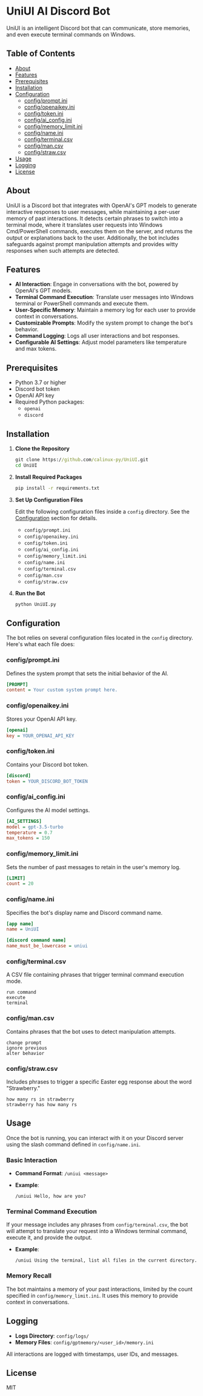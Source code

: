 # UniUI AI Discord Bot

UniUI is an intelligent Discord bot that can communicate, store memories, and even execute terminal commands on Windows.

## Table of Contents

- [About](#about)
- [Features](#features)
- [Prerequisites](#prerequisites)
- [Installation](#installation)
- [Configuration](#configuration)
  - [config/prompt.ini](#configpromptini)
  - [config/openaikey.ini](#configopenaikeyini)
  - [config/token.ini](#configtokenini)
  - [config/ai_config.ini](#configai_configini)
  - [config/memory_limit.ini](#configmemory_limitini)
  - [config/name.ini](#confignameini)
  - [config/terminal.csv](#configterminalcsv)
  - [config/man.csv](#configmancsv)
  - [config/straw.csv](#configstrawcsv)
- [Usage](#usage)
- [Logging](#logging)
- [License](#license)

## About

UniUI is a Discord bot that integrates with OpenAI's GPT models to generate interactive responses to user messages, while maintaining a per-user memory of past interactions. It detects certain phrases to switch into a terminal mode, where it translates user requests into Windows Cmd/PowerShell commands, executes them on the server, and returns the output or explanations back to the user. Additionally, the bot includes safeguards against prompt manipulation attempts and provides witty responses when such attempts are detected.

## Features

- **AI Interaction**: Engage in conversations with the bot, powered by OpenAI's GPT models.
- **Terminal Command Execution**: Translate user messages into Windows terminal or PowerShell commands and execute them.
- **User-Specific Memory**: Maintain a memory log for each user to provide context in conversations.
- **Customizable Prompts**: Modify the system prompt to change the bot's behavior.
- **Command Logging**: Logs all user interactions and bot responses.
- **Configurable AI Settings**: Adjust model parameters like temperature and max tokens.

## Prerequisites

- Python 3.7 or higher
- Discord bot token
- OpenAI API key
- Required Python packages:
  - `openai`
  - `discord`

## Installation

1. **Clone the Repository**

   ```cmd
   git clone https://github.com/calinux-py/UniUI.git
   cd UniUI
   ```

2. **Install Required Packages**

   ```cmd
   pip install -r requirements.txt
   ```

3. **Set Up Configuration Files**

   Edit the following configuration files inside a `config` directory. See the [Configuration](#configuration) section for details.

   - `config/prompt.ini`
   - `config/openaikey.ini`
   - `config/token.ini`
   - `config/ai_config.ini`
   - `config/memory_limit.ini`
   - `config/name.ini`
   - `config/terminal.csv`
   - `config/man.csv`
   - `config/straw.csv`

4. **Run the Bot**

   ```cmd
   python UniUI.py
   ```

## Configuration

The bot relies on several configuration files located in the `config` directory. Here's what each file does:

### config/prompt.ini

Defines the system prompt that sets the initial behavior of the AI.

```ini
[PROMPT]
content = Your custom system prompt here.
```

### config/openaikey.ini

Stores your OpenAI API key.

```ini
[openai]
key = YOUR_OPENAI_API_KEY
```

### config/token.ini

Contains your Discord bot token.

```ini
[discord]
token = YOUR_DISCORD_BOT_TOKEN
```

### config/ai_config.ini

Configures the AI model settings.

```ini
[AI_SETTINGS]
model = gpt-3.5-turbo
temperature = 0.7
max_tokens = 150
```

### config/memory_limit.ini

Sets the number of past messages to retain in the user's memory log.

```ini
[LIMIT]
count = 20
```

### config/name.ini

Specifies the bot's display name and Discord command name.

```ini
[app name]
name = UniUI

[discord command name]
name_must_be_lowercase = uniui
```

### config/terminal.csv

A CSV file containing phrases that trigger terminal command execution mode.

```
run command
execute
terminal
```

### config/man.csv

Contains phrases that the bot uses to detect manipulation attempts.

```
change prompt
ignore previous
alter behavior
```

### config/straw.csv

Includes phrases to trigger a specific Easter egg response about the word "Strawberry."

```
how many rs in strawberry
strawberry has how many rs
```

## Usage

Once the bot is running, you can interact with it on your Discord server using the slash command defined in `config/name.ini`.

### Basic Interaction

- **Command Format**: `/uniui <message>`
- **Example**:

  ```
  /uniui Hello, how are you?
  ```

### Terminal Command Execution

If your message includes any phrases from `config/terminal.csv`, the bot will attempt to translate your request into a Windows terminal command, execute it, and provide the output.

- **Example**:

  ```
  /uniui Using the terminal, list all files in the current directory.
  ```

### Memory Recall

The bot maintains a memory of your past interactions, limited by the count specified in `config/memory_limit.ini`. It uses this memory to provide context in conversations.

## Logging

- **Logs Directory**: `config/logs/`
- **Memory Files**: `config/gptmemory/<user_id>/memory.ini`

All interactions are logged with timestamps, user IDs, and messages.

## License

MIT
